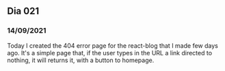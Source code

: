 ## Dia 021

### 14/09/2021

Today I created the 404 error page for the react-blog that I made few days ago. It's a simple page that, if the user types in the URL a link directed to nothing, it will returns it, with a button to homepage.